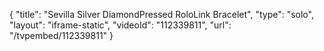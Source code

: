 {
    "title": "Sevilla Silver DiamondPressed RoloLink Bracelet",
    "type": "solo",
    "layout": "iframe-static",
    "videoId": "112339811",
    "url": "\/tvpembed\/112339811"
}